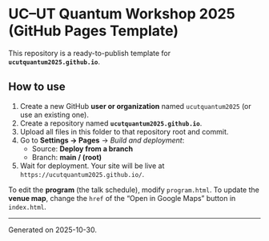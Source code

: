 # UC–UT Quantum Workshop 2025 (GitHub Pages Template)

This repository is a ready-to-publish template for **`ucutquantum2025.github.io`**.

## How to use
1. Create a new GitHub **user or organization** named `ucutquantum2025` (or use an existing one).
2. Create a repository named **`ucutquantum2025.github.io`**.
3. Upload all files in this folder to that repository root and commit.
4. Go to **Settings → Pages** → *Build and deployment*:
   - Source: **Deploy from a branch**
   - Branch: **main / (root)**
5. Wait for deployment. Your site will be live at `https://ucutquantum2025.github.io/`.

To edit the **program** (the talk schedule), modify `program.html`.
To update the **venue map**, change the `href` of the “Open in Google Maps” button in `index.html`.

---
Generated on 2025-10-30.
